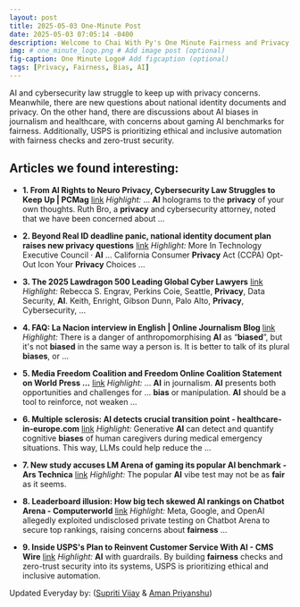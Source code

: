 ```yaml
---
layout: post
title: 2025-05-03 One-Minute Post
date: 2025-05-03 07:05:14 -0400
description: Welcome to Chai With Py's One Minute Fairness and Privacy, which aims to provide you the current happenings in the world of Fairness, Privacy, and AI.
img: # one_minute_logo.png # Add image post (optional)
fig-caption: One Minute Logo# Add figcaption (optional)
tags: [Privacy, Fairness, Bias, AI]
---
```


AI and cybersecurity law struggle to keep up with privacy concerns. Meanwhile, there are new questions about national identity documents and privacy. On the other hand, there are discussions about AI biases in journalism and healthcare, with concerns about gaming AI benchmarks for fairness. Additionally, USPS is prioritizing ethical and inclusive automation with fairness checks and zero-trust security.

## Articles we found interesting:

- **1. From <b>AI</b> Rights to Neuro <b>Privacy</b>, Cybersecurity Law Struggles to Keep Up | PCMag** [link](https://www.pcmag.com/news/ai-rights-neuro-privacy-cybersecurity-law-struggles-to-keep-up-rsac-2025)
_Highlight:_ ... <b>AI</b> holograms to the <b>privacy</b> of your own thoughts. Ruth Bro, a <b>privacy</b> and cybersecurity attorney, noted that we have been concerned about&nbsp;...

- **2. Beyond Real ID deadline panic, national identity document plan raises new <b>privacy</b> questions** [link](https://www.cnbc.com/2025/05/02/real-id-deadline-identity-government-privacy.html)
_Highlight:_ More In Technology Executive Council &middot; <b>AI</b> ... California Consumer <b>Privacy</b> Act (CCPA) Opt-Out Icon Your <b>Privacy</b> Choices&nbsp;...

- **3. The 2025 Lawdragon 500 Leading Global Cyber Lawyers** [link](https://www.lawdragon.com/guides/2025-05-02-the-2025-lawdragon-500-leading-global-cyber-lawyers)
_Highlight:_ Rebecca S. Engrav, Perkins Coie, Seattle, <b>Privacy</b>, Data Security, <b>AI</b>. Keith, Enright, Gibson Dunn, Palo Alto, <b>Privacy</b>, Cybersecurity,&nbsp;...

- **4. FAQ: La Nacion interview in English | Online Journalism Blog** [link](https://onlinejournalismblog.com/2025/05/03/faq-la-nacion-interview-in-english/)
_Highlight:_ There is a danger of anthropomorphising <b>AI</b> as “<b>biased</b>”, but it&#39;s not <b>biased</b> in the same way a person is. It is better to talk of its plural <b>biases</b>, or&nbsp;...

- **5. Media Freedom Coalition and Freedom Online Coalition Statement on World Press ...** [link](https://www.auswaertiges-amt.de/en/newsroom/news/world-press-freedom-day-2025-2716554)
_Highlight:_ ... <b>AI</b> in journalism. <b>AI</b> presents both opportunities and challenges for ... <b>bias</b> or manipulation. <b>AI</b> should be a tool to reinforce, not weaken&nbsp;...

- **6. Multiple sclerosis: <b>AI</b> detects crucial transition point - healthcare-in-europe.com** [link](https://healthcare-in-europe.com/en/news/multiple-sclerosis-ai-transition.html)
_Highlight:_ Generative <b>AI</b> can detect and quantify cognitive <b>biases</b> of human caregivers during medical emergency situations. This way, LLMs could help reduce the&nbsp;...

- **7. New study accuses LM Arena of gaming its popular <b>AI</b> benchmark - Ars Technica** [link](https://arstechnica.com/ai/2025/05/researchers-claim-lm-arenas-ai-leaderboard-is-biased-against-open-models/)
_Highlight:_ The popular <b>AI</b> vibe test may not be as <b>fair</b> as it seems.

- **8. Leaderboard illusion: How big tech skewed <b>AI</b> rankings on Chatbot Arena - Computerworld** [link](https://www.computerworld.com/article/3976355/leaderboard-illusion-how-big-tech-skewed-ai-rankings-on-chatbot-arena.html)
_Highlight:_ Meta, Google, and OpenAI allegedly exploited undisclosed private testing on Chatbot Arena to secure top rankings, raising concerns about <b>fairness</b>&nbsp;...

- **9. Inside USPS&#39;s Plan to Reinvent Customer Service With <b>AI</b> - CMS Wire** [link](https://www.cmswire.com/contact-center/inside-uspss-plan-to-reinvent-customer-service-with-ai/)
_Highlight:_ <b>AI</b> with guardrails. By building <b>fairness</b> checks and zero-trust security into its systems, USPS is prioritizing ethical and inclusive automation.


Updated Everyday by: (<a href="https://supritivijay.github.io/">Supriti Vijay</a> & <a href="https://amanpriyanshu.github.io/">Aman Priyanshu</a>)
